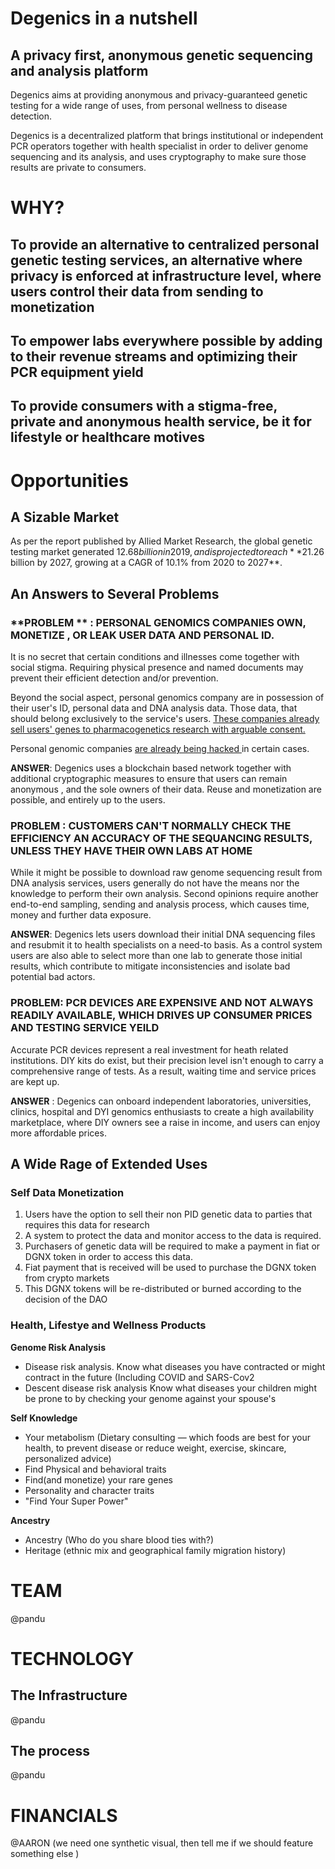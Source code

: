 # Degenics in a nutshell

## A privacy first, anonymous genetic sequencing and analysis platform 

Degenics aims at providing anonymous and privacy-guaranteed genetic testing for a wide range of uses, from personal wellness to disease detection. 

Degenics is a decentralized platform that brings institutional or independent PCR operators together with health specialist in order to deliver genome sequencing and its analysis, and uses cryptography to make sure those results are private to consumers. 

# WHY?

## To provide an alternative to centralized personal genetic testing services, an alternative where privacy is enforced at infrastructure level, where users control their data from sending to monetization

## To empower labs everywhere possible by adding to their revenue streams and optimizing their PCR equipment yield

## To provide consumers with a stigma-free, private and anonymous health service, be it for lifestyle or healthcare motives

# Opportunities

## A Sizable Market

As per the report published by Allied Market Research, the global genetic testing market generated $12.68 billion in 2019, and is projected to reach **$21.26 billion by 2027, growing at a CAGR of 10.1% from 2020 to 2027**.

## An Answers to Several Problems

### **PROBLEM ** : PERSONAL GENOMICS COMPANIES OWN, MONETIZE , OR LEAK USER DATA AND PERSONAL ID.

It is no secret that certain conditions and illnesses come together with social stigma. Requiring physical presence and named documents may prevent their efficient detection and/or prevention. 

Beyond the social aspect, personal genomics company are in possession of their user's ID, personal data and DNA analysis data. Those data, that should belong exclusively to the service's users. [These companies already sell users' genes to pharmacogenetics research with arguable consent.](https://time.com/5349896/23andme-glaxo-smith-kline/)

Personal genomic companies [are already being hacked ](https://www.bloomberg.com/news/articles/2018-06-05/hack-of-dna-website-exposes-data-from-92-million-user-accounts)in certain cases.

**ANSWER**: Degenics uses a blockchain based network together with additional cryptographic measures to ensure that users can remain anonymous , and the sole owners of their data. Reuse and monetization are possible, and entirely up to the users.

### PROBLEM : CUSTOMERS CAN'T NORMALLY CHECK THE EFFICIENCY AN ACCURACY OF THE SEQUANCING RESULTS, UNLESS THEY HAVE THEIR OWN LABS AT HOME

While it might be possible to download raw genome sequencing result from DNA analysis services, users generally do not have the means nor the knowledge to perform their own analysis. Second opinions require another end-to-end sampling, sending and analysis process, which causes time, money and further data exposure. 

**ANSWER**: Degenics lets users download their initial DNA sequencing files and resubmit it to health specialists on a need-to basis. As a control system users are also able to select more than one lab to generate those initial results, which contribute to mitigate inconsistencies and isolate bad potential bad actors.



### PROBLEM: PCR DEVICES ARE EXPENSIVE AND NOT ALWAYS READILY AVAILABLE, WHICH DRIVES UP CONSUMER PRICES AND TESTING SERVICE YEILD

Accurate PCR devices represent a real investment for heath related institutions. DIY kits do exist, but their precision level isn't enough to carry a comprehensive range of tests. As a result, waiting time and service prices are kept up. 

**ANSWER** : Degenics can onboard independent laboratories, universities, clinics, hospital and DYI genomics enthusiasts to create a high availability marketplace, where DIY owners see a raise in income, and users can enjoy more affordable prices. 

## A Wide Rage of Extended Uses

### Self Data Monetization

1. Users have the option to sell their non PID genetic data to parties that requires this data for research
2. A system to protect the data and monitor access to the data is required.
3. Purchasers of genetic data will be required to make a payment in fiat or DGNX token in order to access this data.
4. Fiat payment that is received will be used to purchase the DGNX token from crypto markets
5. This DGNX tokens will be re-distributed or burned according to the decision of the DAO

### Health, Lifestye and Wellness Products

**Genome Risk Analysis**

- Disease risk analysis.
  Know what diseases you have contracted or might contract in the future (Including COVID and SARS-Cov2 
- Descent disease risk analysis 
  Know what diseases your children might be prone to by checking your genome against your spouse's

**Self Knowledge**

- Your metabolism (Dietary consulting  — which foods are best for your health, to prevent disease or reduce weight, exercise, skincare, personalized advice)
- Find Physical and behavioral traits
- Find(and monetize) your rare genes
- Personality and character traits
- "Find Your Super Power"

**Ancestry**

- Ancestry (Who do you share blood ties with?)
- Heritage (ethnic mix and geographical family migration history)

# TEAM

@pandu

# TECHNOLOGY

## The Infrastructure

@pandu

## The process

@pandu

# FINANCIALS

@AARON (we need one synthetic visual, then tell me if we should feature something else )